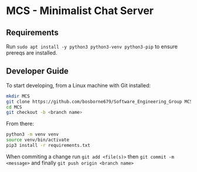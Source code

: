 # MCS - Minimalist Chat Server

## Requirements

Run `sudo apt install -y python3 python3-venv python3-pip` to ensure prereqs are installed.

## Developer Guide

To start developing, from a Linux machine with Git installed:

```bash
mkdir MCS
git clone https://github.com/bosborne679/Software_Engineering_Group MCS/
cd MCS
git checkout -b <branch name>
```

From there:

```bash
python3 -m venv venv
source venv/bin/activate
pip3 install -r requirements.txt
```

When commiting a change run `git add <file(s)>` then `git commit -m <message>` and finally `git push origin <branch name>`
